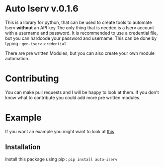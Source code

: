 # Auto Iserv v.0.1.6

This is a library for python, that can be used to create tools to automate Iserv **without** an API key
The only thing that is needed is a Iserv account with a username and password.
It is recommended to use a credential file, but you can hardcode your password and username.
This can be done by typing : `gen-iserv-credential`

There are pre written Modules, but you can also create your own module automation.


# Contributing
You can make pull requests and I will be happy to look at them.
If you don't know what to contribute you could add more pre written modules.

# Example
If you want an example you might want to look at [this](https://github.com/RedstoneMedia/IServ-exercise-discord-bot)

## Installation
Install this package using pip :
`pip install auto-iserv`
